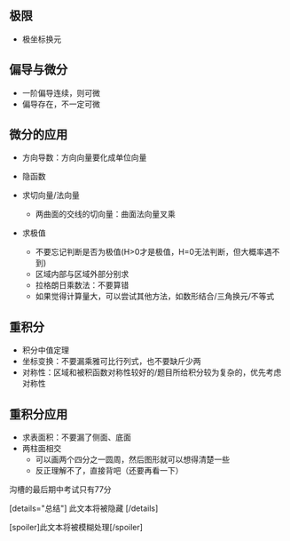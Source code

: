 ## 极限

- 极坐标换元

## 偏导与微分

- 一阶偏导连续，则可微
- 偏导存在，不一定可微

## 微分的应用

- 方向导数：方向向量要化成单位向量

- 隐函数

- 求切向量/法向量
	- 两曲面的交线的切向量：曲面法向量叉乘

- 求极值
	- 不要忘记判断是否为极值(H>0才是极值，H=0无法判断，但大概率遇不到)
	- 区域内部与区域外部分别求
	- 拉格朗日乘数法：不要算错
	- 如果觉得计算量大，可以尝试其他方法，如数形结合/三角换元/不等式

## 重积分

- 积分中值定理
- 坐标变换：不要漏乘雅可比行列式，也不要缺斤少两
- 对称性：区域和被积函数对称性较好的/题目所给积分较为复杂的，优先考虑对称性

## 重积分应用

- 求表面积：不要漏了侧面、底面
- 两柱面相交
	- 可以画两个四分之一圆周，然后图形就可以想得清楚一些
	- 反正理解不了，直接背吧（还要再看一下）



沟槽的最后期中考试只有77分


[details="总结"]
此文本将被隐藏
[/details]

[spoiler]此文本将被模糊处理[/spoiler]
